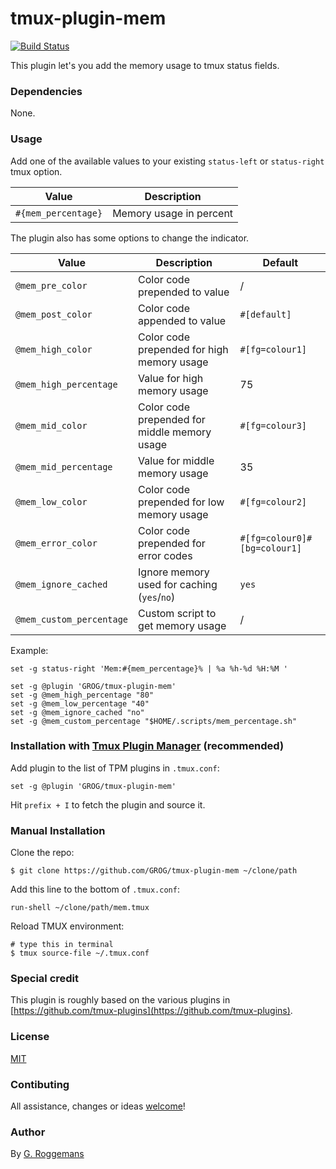 # tmux-plugin-mem

[![Build Status](https://travis-ci.org/GROG/tmux-plugin-mem.svg?branch=master)](https://travis-ci.org/GROG/tmux-plugin-mem)

This plugin let's you add the memory usage to tmux status fields.


### Dependencies

None.


### Usage

Add one of the available values to your existing `status-left` or
`status-right` tmux option.

| Value | Description |
|-------|-------------|
| `#{mem_percentage}` | Memory usage in percent |

The plugin also has some options to change the indicator.

| Value | Description | Default |
|-------|-------------|---------|
| `@mem_pre_color` | Color code prepended to value | / |
| `@mem_post_color` | Color code appended to value | `#[default]` |
| `@mem_high_color` | Color code prepended for high memory usage | `#[fg=colour1]` |
| `@mem_high_percentage` | Value for high memory usage |  75 |
| `@mem_mid_color` | Color code prepended for middle memory usage | `#[fg=colour3]` |
| `@mem_mid_percentage` | Value for middle memory usage |  35 |
| `@mem_low_color` | Color code prepended for low memory usage | `#[fg=colour2]` |
| `@mem_error_color` | Color code prepended for error codes | `#[fg=colour0]#[bg=colour1]` |
| `@mem_ignore_cached` | Ignore memory used for caching (`yes`/`no`) | `yes` |
| `@mem_custom_percentage` | Custom script to get memory usage | / |

Example:

    set -g status-right 'Mem:#{mem_percentage}% | %a %h-%d %H:%M '

    set -g @plugin 'GROG/tmux-plugin-mem'
    set -g @mem_high_percentage "80"
    set -g @mem_low_percentage "40"
    set -g @mem_ignore_cached "no"
    set -g @mem_custom_percentage "$HOME/.scripts/mem_percentage.sh"


### Installation with [Tmux Plugin Manager](https://github.com/tmux-plugins/tpm) (recommended)

Add plugin to the list of TPM plugins in `.tmux.conf`:

    set -g @plugin 'GROG/tmux-plugin-mem'

Hit `prefix + I` to fetch the plugin and source it.


### Manual Installation

Clone the repo:

    $ git clone https://github.com/GROG/tmux-plugin-mem ~/clone/path

Add this line to the bottom of `.tmux.conf`:

    run-shell ~/clone/path/mem.tmux

Reload TMUX environment:

    # type this in terminal
    $ tmux source-file ~/.tmux.conf


### Special credit

This plugin is roughly based on the various plugins in
[https://github.com/tmux-plugins](https://github.com/tmux-plugins).


### License

[MIT](LICENSE)


### Contibuting

All assistance, changes or ideas
[welcome](https://github.com/GROG/tmux-plugin-mem/issues)!


### Author

By [G. Roggemans](https://github.com/groggemans)
